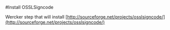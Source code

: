 #Install OSSLSigncode

Wercker step that will install [http://sourceforge.net/projects/osslsigncode/](http://sourceforge.net/projects/osslsigncode/)
